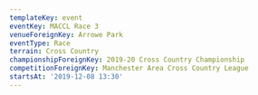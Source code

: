 ```yaml
---
templateKey: event
eventKey: MACCL Race 3
venueForeignKey: Arrowe Park
eventType: Race
terrain: Cross Country
championshipForeignKey: 2019-20 Cross Country Championship
competitionForeignKey: Manchester Area Cross Country League
startsAt: '2019-12-08 13:30'
---
```

